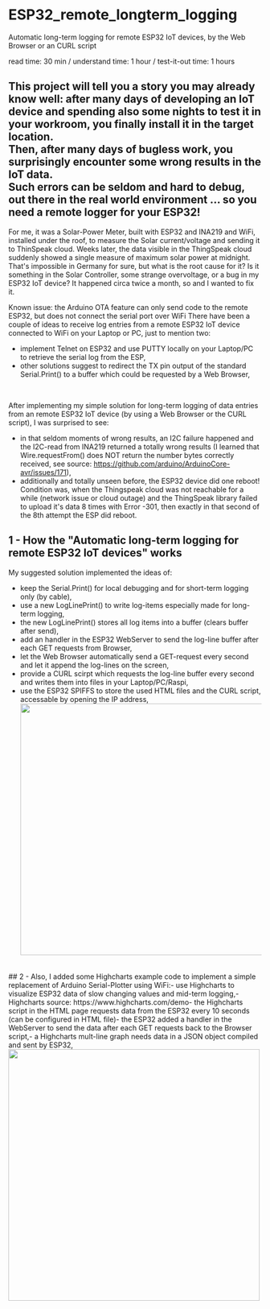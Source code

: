 # ESP32_remote_longterm_logging
Automatic long-term logging for remote ESP32 IoT devices, by the Web Browser or an CURL script

read time: 30 min / understand time: 1 hour / test-it-out time: 1 hours

## This project will tell you a story you may already know well: after many days of developing an IoT device and spending also some nights to test it in your workroom, you finally install it in the target location. <br/>Then, after many days of bugless work, you surprisingly encounter some wrong results in the IoT data. <br/>Such errors can be seldom and hard to debug, out there in the real world environment ... so you need a remote logger for your ESP32!

For me, it was a Solar-Power Meter, built with ESP32 and INA219 and WiFi, installed under the roof, to measure the Solar current/voltage and sending it to ThinSpeak cloud. 
Weeks later, the data visible in the ThingSpeak cloud suddenly showed a single measure of maximum solar power at midnight. That's impossible in Germany for sure, but what is the root cause for it? Is it something in the Solar Controller, some strange overvoltage, or a bug in my ESP32 IoT device? It happened circa twice a month, so and I wanted to fix it.

Known issue: the Arduino OTA feature can only send code to the remote ESP32, but does not connect the serial port over WiFi
There have been a couple of ideas to receive log entries from a remote ESP32 IoT device connected to WiFi on your Laptop or PC, just to mention two: 
- implement Telnet on ESP32 and use PUTTY locally on your Laptop/PC to retrieve the serial log from the ESP,
- other solutions suggest to redirect the TX pin output of the standard Serial.Print() to a buffer which could be requested by a Web Browser,
<br/>

After implementing my simple solution for long-term logging of data entries from an remote ESP32 IoT device (by using a Web Browser or the CURL script), I was surprised to see:
- in that seldom moments of wrong results, an I2C failure happened and the I2C-read from INA219 returned a totally wrong results (I learned that Wire.requestFrom() does NOT return the number bytes correctly received, see source: https://github.com/arduino/ArduinoCore-avr/issues/171),
- additionally and totally unseen before, the ESP32 device did one reboot! Condition was, when the Thingspeak cloud was not reachable for a while (network issue or cloud outage) and the ThingSpeak library failed to upload it's data 8 times with Error -301, then exactly in that second of the 8th attempt the ESP did reboot.

## 1 - How the "Automatic long-term logging for remote ESP32 IoT devices" works
My suggested solution implemented the ideas of:
- keep the Serial.Print() for local debugging and for short-term logging only (by cable),
- use a new LogLinePrint() to write log-items especially made for long-term logging,
- the new LogLinePrint() stores all log items into a buffer (clears buffer after send),
- add an handler in the ESP32 WebServer to send the log-line buffer after each GET requests from Browser,
- let the Web Browser automatically send a GET-request every second and let it append the log-lines on the screen,
- provide a CURL scirpt which requests the log-line buffer every second and writes them into files in your Laptop/PC/Raspi,
- use the ESP32 SPIFFS to store the used HTML files and the CURL script, accessable by opening the IP address,<img src="1_RollerBlind/1_RollerBlind_Photo01.jpg" width="500">
<br/>
## 2 - Also, I added some Highcharts example code to implement a simple replacement of Arduino Serial-Plotter using WiFi:- use Highcharts to visualize ESP32 data of slow changing values and mid-term logging,- Highcharts source: https://www.highcharts.com/demo- the Highcharts script in the HTML page requests data from the ESP32 every 10 seconds (can be configured in HTML file)- the ESP32 added a handler in the WebServer to send the data after each GET requests back to the Browser script,- a Highcharts mult-line graph needs data in a JSON object compiled and sent by ESP32,<img src="1_RollerBlind/1_RollerBlind_Photo01.jpg" width="500">

